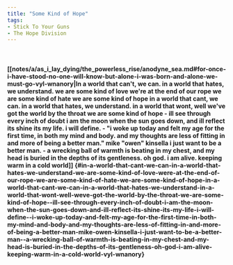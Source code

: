 ```yaml
---
title: "Some Kind of Hope"
tags:
- Stick To Your Guns
- The Hope Division
---
```

&nbsp;
#### [[notes/a/as_i_lay_dying/the_powerless_rise/anodyne_sea.md#for-once-i-have-stood-no-one-will-know-but-alone-i-was-born-and-alone-we-must-go-vyl-wnanory|In a world that can't, we can. in a world that hates, we understand. we are some kind of love we're at the end of our rope we are some kind of hate we are some kind of hope in a world that cant, we can. in a world that hates, we understand. in a world that wont, well we've got the world by the throat we are some kind of hope - ill see through every inch of doubt i am the moon when the sun goes down, and ill reflect its shine its my life. i will define. - "i woke up today and felt my age for the first time, in both my mind and body. and my thoughts are less of fitting in and more of being a better man." mike "owen" kinsella i just want to be a better man. - a wrecking ball of warmth is beating in my chest, and my head is buried in the depths of its gentleness. oh god. i am alive. keeping warm in a cold world]] {#in-a-world-that-cant-we-can-in-a-world-that-hates-we-understand-we-are-some-kind-of-love-were-at-the-end-of-our-rope-we-are-some-kind-of-hate-we-are-some-kind-of-hope-in-a-world-that-cant-we-can-in-a-world-that-hates-we-understand-in-a-world-that-wont-well-weve-got-the-world-by-the-throat-we-are-some-kind-of-hope--ill-see-through-every-inch-of-doubt-i-am-the-moon-when-the-sun-goes-down-and-ill-reflect-its-shine-its-my-life-i-will-define--i-woke-up-today-and-felt-my-age-for-the-first-time-in-both-my-mind-and-body-and-my-thoughts-are-less-of-fitting-in-and-more-of-being-a-better-man-mike-owen-kinsella-i-just-want-to-be-a-better-man--a-wrecking-ball-of-warmth-is-beating-in-my-chest-and-my-head-is-buried-in-the-depths-of-its-gentleness-oh-god-i-am-alive-keeping-warm-in-a-cold-world-vyl-wnanory}
